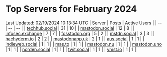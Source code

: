 # Top Servers for February 2024
Last Updated: 02/19/2024 10:13:34 UTC
| Server | Posts | Active Users |
| -- | -- | -- |
| [techhub.social](https://techhub.social/tags/PowerShell) | 31 | 10 |
| [mastodon.social](https://mastodon.social/tags/PowerShell) | 12 | 8 |
| [infosec.exchange](https://infosec.exchange/tags/PowerShell) | 7 | 7 |
| [fosstodon.org](https://fosstodon.org/tags/PowerShell) | 5 | 2 |
| [mstdn.social](https://mstdn.social/tags/PowerShell) | 3 | 3 |
| [hachyderm.io](https://hachyderm.io/tags/PowerShell) | 2 | 2 |
| [mastodonapp.uk](https://mastodonapp.uk/tags/PowerShell) | 2 | 1 |
| [aus.social](https://aus.social/tags/PowerShell) | 1 | 1 |
| [indieweb.social](https://indieweb.social/tags/PowerShell) | 1 | 1 |
| [mas.to](https://mas.to/tags/PowerShell) | 1 | 1 |
| [mastodon.nu](https://mastodon.nu/tags/PowerShell) | 1 | 1 |
| [mastodon.uno](https://mastodon.uno/tags/PowerShell) | 1 | 1 |
| [norden.social](https://norden.social/tags/PowerShell) | 1 | 1 |
| [twit.social](https://twit.social/tags/PowerShell) | 1 | 1 |
| [vmst.io](https://vmst.io/tags/PowerShell) | 1 | 1 |
